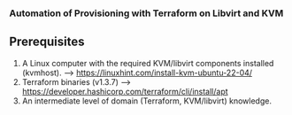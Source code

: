 ### Automation of Provisioning with Terraform on Libvirt and KVM

## Prerequisites
1. A Linux computer with the required KVM/libvirt components installed (kvmhost). --> https://linuxhint.com/install-kvm-ubuntu-22-04/
2. Terraform binaries (v1.3.7) --> https://developer.hashicorp.com/terraform/cli/install/apt
3. An intermediate level of domain (Terraform, KVM/libvirt) knowledge.
